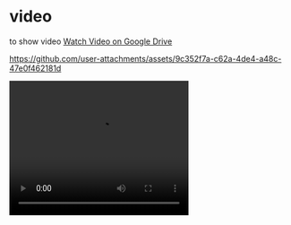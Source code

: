 # video
to show video
[Watch Video on Google Drive](https://drive.google.com/file/d/17C_j49AkZgmvzyKUQV6dcfbnWcJN0wsU/view?usp=sharing)


https://github.com/user-attachments/assets/9c352f7a-c62a-4de4-a48c-47e0f462181d

<video width="320" height="240" controls autoplay>
  <source src="https://github.com/user-attachments/assets/9c352f7a-c62a-4de4-a48c-47e0f462181d" type="video/mp4">
  Your browser does not support the video tag.
</video>
